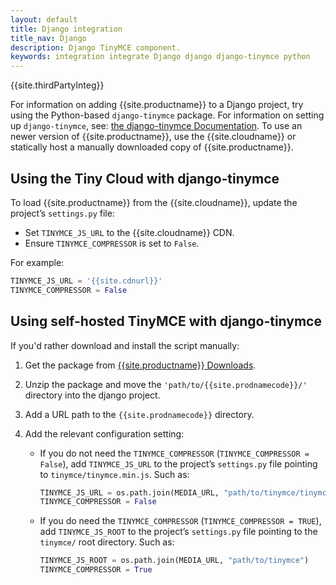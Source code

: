 ```yaml
---
layout: default
title: Django integration
title_nav: Django
description: Django TinyMCE component.
keywords: integration integrate Django django django-tinymce python
---
```


{{site.thirdPartyInteg}}

For information on adding {{site.productname}} to a Django project, try using the Python-based `django-tinymce` package. For information on setting up `django-tinymce`, see: [the django-tinymce Documentation](https://django-tinymce.readthedocs.io/en/latest/index.html).
To use an newer version of {{site.productname}}, use the {{site.cloudname}} or statically host a manually downloaded copy of {{site.productname}}.

## Using the Tiny Cloud with django-tinymce

To load {{site.productname}} from the {{site.cloudname}}, update the project’s `settings.py` file:

* Set `TINYMCE_JS_URL` to the {{site.cloudname}} CDN.
* Ensure `TINYMCE_COMPRESSOR` is set to `False`.

For example:

```py
TINYMCE_JS_URL = '{{site.cdnurl}}'
TINYMCE_COMPRESSOR = False
```

## Using self-hosted TinyMCE with django-tinymce

If you'd rather download and install the script manually:

1. Get the package from [{{site.productname}} Downloads]({{site.gettiny}}).
1. Unzip the package and move the `'path/to/{{site.prodnamecode}}/'` directory into the django project.
1. Add a URL path to the `{{site.prodnamecode}}` directory.
1. Add the relevant configuration setting:

    * If you do not need the `TINYMCE_COMPRESSOR` (`TINYMCE_COMPRESSOR = False`), add `TINYMCE_JS_URL` to the project’s `settings.py` file pointing to `tinymce/tinymce.min.js`.
        Such as:

        ```py
        TINYMCE_JS_URL = os.path.join(MEDIA_URL, "path/to/tinymce/tinymce.min.js")
        TINYMCE_COMPRESSOR = False
        ```

    *  If you do need the `TINYMCE_COMPRESSOR` (`TINYMCE_COMPRESSOR = TRUE`), add `TINYMCE_JS_ROOT` to the project’s `settings.py` file pointing to the `tinymce/` root directory.
        Such as:

        ```py
        TINYMCE_JS_ROOT = os.path.join(MEDIA_URL, "path/to/tinymce")
        TINYMCE_COMPRESSOR = True
        ```
